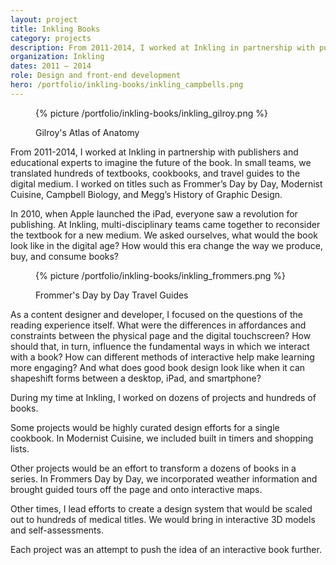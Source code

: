 ```yaml
---
layout: project
title: Inkling Books
category: projects
description: From 2011-2014, I worked at Inkling in partnership with publishers and educational experts to imagine the future of the book.  In small teams, we translated hundreds of textbooks, cookbooks, and travel guides to the digital medium. I worked on titles such as Frommer’s Day by Day, Modernist Cuisine, Campbell Biology, and Megg’s History of Graphic Design.
organization: Inkling
dates: 2011 – 2014
role: Design and front-end development
hero: /portfolio/inkling-books/inkling_campbells.png
---
```


<div class="row">
  <div class="col-md-5">
    <figure>
      {% picture /portfolio/inkling-books/inkling_gilroy.png %}
      <figcaption>
        <p>Gilroy's Atlas of Anatomy</p>
      </figcaption>
    </figure>
  </div>
  <div class="col-md-6 col-md-offset-1" markdown="1">

From 2011-2014, I worked at Inkling in partnership with publishers and educational experts to imagine the future of the book.  In small teams, we translated hundreds of textbooks, cookbooks, and travel guides to the digital medium. I worked on titles such as Frommer’s Day by Day, Modernist Cuisine, Campbell Biology, and Megg’s History of Graphic Design.

In 2010, when Apple launched the iPad, everyone saw a revolution for publishing. At Inkling, multi-disciplinary teams came together to reconsider the textbook for a new medium. We asked ourselves, what would the book look like in the digital age? How would this era change the way we produce, buy, and consume books?

  </div>
</div>


<div class="row">
  <div class="col-md-5">
    <figure>
      {% picture /portfolio/inkling-books/inkling_frommers.png %}
      <figcaption>
        <p>Frommer's Day by Day Travel Guides</p>
      </figcaption>
    </figure>
  </div>
  <div class="col-md-6 col-md-offset-1" markdown="1">

As a content designer and developer, I focused on the questions of the reading experience itself. What were the differences in affordances and constraints between the physical page and the digital touchscreen? How should that, in turn, influence the fundamental ways in which we interact with a book? How can different methods of interactive help make learning more engaging? And what does good book design look like when it can shapeshift forms between a desktop, iPad, and smartphone?

During my time at Inkling, I worked on dozens of projects and hundreds of books. 

Some projects would be highly curated design efforts for a single cookbook. In Modernist Cuisine, we included built in timers and shopping lists.

Other projects would be an effort to transform a dozens of books in a series. In Frommers Day by Day, we incorporated weather information and brought guided tours off the page and onto interactive maps.

Other times, I lead efforts to create a design system that would be scaled out to hundreds of medical titles. We would bring in interactive 3D models and self-assessments. 

Each project was an attempt to push the idea of an interactive book further.

  </div>
</div>







